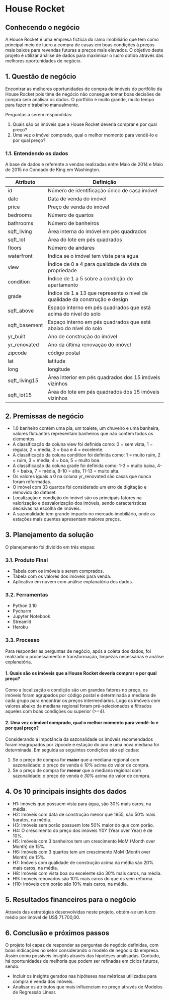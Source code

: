 # House Rocket

## Conhecendo o negócio
A House Rocket é uma empresa fictícia do ramo imobiliário que tem como principal meio de lucro a compra de casas em boas condições à preços mais baixos para revendas futuras a preços mais elevados. O objetivo deste projeto é utilizar análise de dados para maximixar o lucro obtido através das melhores oportunidades de negócio.

## 1. Questão de negócio
Encontrar as melhores oportunidades de compra de imóveis do portfólio da House Rocket pois time de negócio não consegue tomar boas decisões de compra sem analisar os dados. O portfólio é muito grande, muito tempo para fazer o trabalho manualmente.

Perguntas a serem respondidas:

  1. Quais são os imóveis que a House Rocket deveria comprar e por qual preço?
  2. Uma vez o imóvel comprado, qual o melhor momento para vendê-lo e por qual preço?
  
### 1.1. Entendendo os dados
A base de dados é referente a vendas realizadas entre Maio de 2014 e Maio de 2015 no Condado de King em Washington.

Atributo  | Definição
------------- | -------------
id  | Número de identificação único de casa imóvel
date  | Data de venda do imóvel
price | Preço de venda do imóvel
bedrooms | Número de quartos
bathrooms | Número de banheiros
sqft_living | Área interna do imóvel em pés quadrados
sqft_lot | Área do lote em pés quadrados
floors | Número de andares
waterfront| Indica se o imóvel tem vista para água
view | Índice de 0 a 4 para qualidade da vista da propriedade
condition | Índice de 1 a 5 sobre a condição do apartamento
grade | Índice de 1 a 13 que representa o nível de qualidade da construção e design
sqft_above | Espaço interno em pés quadrados que está acima do nível do solo
sqft_basement | Espaço interno em pés quadrados que está abaixo do nível do solo
yr_built | Ano de construção do imóvel
yr_renovated | Ano da última renovação do imóvel
zipcode | código postal
lat | latitude
long | longitude
sqft_living15 | Área interior em pés quadrados dos 15 imóveis vizinhos
sqft_lot15 | Área do lote em pés quadrados dos 15 imóveis vizinhos


## 2. Premissas de negócio
* 1.0 banheiro contém uma pia, um toalete, um chuveiro e uma banheira, valores flutuantes representam banheiros que não contém todos os elementos.
* A classificação da coluna view foi definida como: 0 = sem vista, 1 = regular, 2 = média, 3 = boa e 4 = excelente.
* A classificação da coluna condition foi definida como: 1 = muito ruim, 2 = ruim, 3 = média, 4 = boa, 5 = muito boa.
* A classificação da coluna grade foi definida como: 1-3 = muito baixa, 4-6 = baixa, 7 = média, 8-10 = alta, 11-13 = muito alta.
* Os valores iguais a 0 na coluna yr_renovated são casas que nunca foram reformadas.
* O imóvel com 33 quartos foi considerado um erro de digitação e removido do dataset.
* Localização e condição do imóvel são os principais fatores na valorização e desvalorização dos imóveis, sendo características decisivas na escolha de imóveis.
* A sazonalidade tem grande impacto no mercado imobiliário, onde as estações mais quentes apresentam maiores preços.
    
## 3. Planejamento da solução
O planejamento foi dividido em três etapas:
### 3.1. Produto Final
* Tabela com os imóveis a serem comprados.
* Tabela com os valores dos imóveis para venda.
* Aplicativo em nuvem com análise explanatória dos dados.

### 3.2. Ferramentas
* Python 3.10
* Pycharm
* Jupyter Notebook
* Streamlit
* Heroku

### 3.3. Processo
Para responder as perguntas de negócio, após a coleta dos dados, foi realizado o processamento e transformação, limpezas necessárias e análise explanatória.

#### 1. Quais são os imóveis que a House Rocket deveria comprar e por qual preço?
Como a localização e condição são um grandes fatores no preço, os imóveis foram agrupados por código postal e determinada a mediana de cada grupo para encontrar os preços intermediários. Logo os imóveis com valores abaixo da mediana regional foram pré-selecionados e filtrados aqueles com boas condições ou superior (>=4).

#### 2. Uma vez o imóvel comprado, qual o melhor momento para vendê-lo e por qual preço?
Considerando a impotância da sazonalidade os imóveis recomendados foram reagrupados por zipcode e estação do ano e uma nova mediana foi determinada. Em seguida as seguintes condições são aplicadas:

  1. Se o preço de compra for **maior** que a mediana regional com sazonalidade: o preço de venda é *10%* acima do valor de compra.
  2. Se o preço de compra for **menor** que a mediana regional com sazonalidade: o preço de venda é *30%* acima do valor de compra.

## 4. Os 10 principais insights dos dados
  * H1: Imóveis que possuem vista para água, são 30% mais caros, na média.
  * H2: Imóveis com data de construção menor que 1955, são 50% mais baratos, na média.
  * H3: Imóveis sem porão possuem lote 50% maior do que com porão.
  * H4: O crescimento do preço dos imóveis Y0Y (Year over Year) é de 10%.
  * H5: Imóveis com 3 banheiros tem um crescimento MoM (Month over Month) de 15%.
  * H6: Imóveis com 3 quartos tem um crescimento MoM (Month over Month) de 15%.
  * H7: Imóveis com qualidade de construção acima da média são 20% mais caros, na média.
  * H8: Imóveis com vista boa ou excelente são 30% mais caros, na média.
  * H9: Imoveis renovados são 10% mais caros do que os sem reforma.
  * H10: Imóveis com porão são 10% mais caros, na média.
  
## 5. Resultados financeiros para o negócio
Através das estratégias desenvolvidas neste projeto, obtém-se um lucro médio por imóvel de US$ 71.700,00.

## 6. Conclusão e próximos passos
O projeto foi capaz de responder as perguntas de negócio definidas, com boas indicações no setor considerando o modelo de negócio da empresa. Assim como possíveis insights através das hipotéses analisadas. Contudo, há oportunidades de melhoria que podem ser refinadas em ciclos futuros, sendo:

* Incluir os insights gerados nas hipóteses nas métricas utilizadas para compra e venda dos imóveis.
* Analisar os atributos que mais influenciam no preço através de Modelos de Regressão Linear.
